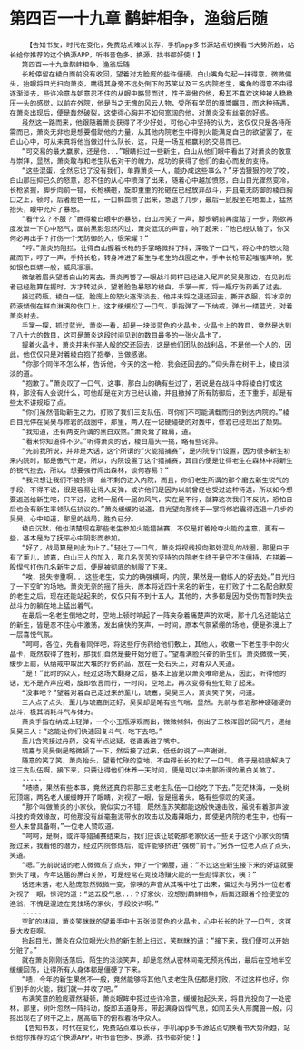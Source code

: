# 第四百一十九章 鹬蚌相争，渔翁后随
        【告知书友，时代在变化，免费站点难以长存，手机app多书源站点切换看书大势所趋，站长给你推荐的这个换源APP，听书音色多、换源、找书都好使！】
       第四百一十九章鹬蚌相争，渔翁后随
       长枪停留在棱白面前没有收回，望着对方脸庞的些许僵硬，白山嘴角勾起一抹得意，微微偏头，抬眼将目光扫向萧炎，瞧得其身旁不远处倒下的苏笑以及三名内院老生，嘴角的得意不由得逐渐淡去，些许冷意与妒意忍不住的从眼中略显而过，性子高傲的他，极其不喜欢这种被人稳稳压一头的感觉，以前在外院，他是当之无愧的风云人物，受所有学员的尊崇瞩目，而这种待遇，在萧炎出现后，便是轰然破裂，这使得心胸并不如何宽阔的他，对萧炎没有丝毫的好感。
       虽然这一路而来，他跟随着萧炎获得了不少好处，可他心中坚持的认为，这仅仅只是各持所需而已，萧炎无非也是想要借助他的力量，从其他内院老生中得到火能满足自己的欲望罢了，在白山心中，可从未真将他当做过什么队长，这，只是一场互相赢利的交易而已。
       “可交易的最大赢家，还是他...”眼睛扫过一些新生，白山从他们眼中看出了对萧炎的敬意与崇拜，显然，萧炎敢与和老生队伍对干的魄力，成功的获得了他们的由心而发的支持。
       “这些混蛋，全然忘记了没有我们，单靠萧炎一人，能办成这些事么？”牙齿狠狠的咬了咬，白山那压抑已久的怒意，忍不住的从心中喷薄了出来，随着心中越加愤怒，白山目光骤然变冷，长枪紧握，脚步向前一错，长枪横砸，旋即重重的抡砸在已经放弃战斗，并且毫无防御的棱白胸口之上，顿时，后者脸色一红，一口鲜血喷了出来，急退了几步，最后一屁股坐在地面上，猛然抬头，眼中充斥了暴怒。
       “看什么？不服？”瞧得棱白眼中的暴怒，白山冷笑了一声，脚步朝前再度踏了一步，刚欲再度发泄一下心中怒气，面前黑影忽然闪过，萧炎低沉的声音，响了起来：“他已经认输了，你又何必再出手？打伤一个无防御的人，很荣耀？”
       “哼。”萧炎的阻拦，让得白山握着长枪的手掌略微抖了抖，深吸了一口气，将心中的怒火隐藏而下，哼了一声，手持长枪，转身冲进了新生与老生的战圈之中，手中长枪带起嗤嗤声响，犹如银色巨蟒一般，威风凛凛。
       微皱着眉头望着白山的离去，萧炎再瞥了一眼战斗同样已经进入尾声的吴昊那边，在见到后者已经胜算在握时，方才转过头，望着脸色暴怒的棱白，手掌一挥，将一瓶疗伤药丢了过去。
       接过药瓶，棱白一怔，脸庞上的怒火逐渐淡去，他并未将之退还回去，撕开衣服，将冰凉的药液倾倒在鲜血淋漓的伤口上，这才缓缓松了一口气，手指弹了一下纳戒，弹出一缕蓝光，对着萧炎射去。
       手掌一探，抓过蓝光，萧炎一看，却是一块淡蓝色的火晶卡，火晶卡上的数目，竟然是达到了八十六的数目，这可是萧炎这段时间见到的数目最多的一张火晶卡了。
       握着火晶卡，萧炎并未作圣人般的交还回去，这是他们团队的战利品，不是他一个人的，因此，他仅仅只是对着棱白抱了抱拳，当做感谢。
       “你那个同伴不怎么样，告诉他，今天的这一枪，我会还回去的。”仰头靠在树干上，棱白淡淡的道。
       “抱歉了。”萧炎叹了一口气，这事，那白山的确有些过了，若说是在战斗中将棱白打成这样，那没有人会说什么，可他却是在对方已经认输，并且撤掉了所有防御后，还下重手，却是有些太不讲规矩了点。
       “你们虽然借助新生之力，打败了我们三支队伍，可你们不可能满载而归的到达内院的。”棱白目光停在吴昊与修岩的战圈中，那里，两人在一记硬碰硬的对轰中，修岩已经现出了颓势。
       “我知道，还有两支所谓的黑白双煞。”萧炎耸了耸肩，道。
       “看来你知道得不少。”听得萧炎的话，棱白眉头一挑，略有些诧异。
       “先前我所说，并非是大话，这个所谓的“火能猎捕赛”，是内院专门设置，因为很多新生初来内院时，都是傲气十足，所以，内院设置了这个猎捕赛，其目的便是让得老生在森林中将新生的锐气挫去，所以，想要强行闯出森林，谈何容易？”
       “我只想让我们不被抢得一丝不剩的进入内院，而且，你们老生所谓的那个磨去新生锐气的手段，不得不说，很是容易让得人反弹，或许他们是因为以前曾经也受过这种待遇，所以如今想要返送给新生吧，只不过，这种一届传一届的风气，实在是不行，就算这次我们不反抗，恐怕日后也会有新生率领队伍抗议的。”萧炎缓缓的说道，目光望向那终于一掌将修岩震得连退十几步的吴昊，心中知道，那里的战局，胜负已分。
       棱白沉默，他也清楚现在那些老生参加火能猎捕赛，不仅是打着抢夺火能的主意，更有一些，基本是为了抚平心中阴影而参加。
       “好了，战局算是到此为止了。”轻吐了一口气，萧炎将视线投向那处混乱的战圈，那里由于有了薰儿，琥嘉，白山三人的加入，那几名苦苦的坚持的内院老生终于是守不住僵持，在拼着一股悍气打伤几名新生之后，便是被彻底的制服了下来。
       “唉，损失惨重啊...这些老生，实力的确强横啊，内院，果然是一磨练人的好去处。”目光扫了一下空旷的场地，萧炎无奈的摇了摇头，原本将近四十来名的新生，在打败了十二名配合默契的老生之后，现在还能站起来的，仅仅只有不到十五人，其他的，大多都是因为受伤而暂时失去战斗力的躺在地上猛出着气。
       在最后一名老生倒地之时，空地上顿时响起了一阵夹杂着痛楚声的欢喝，那十几名还能站立的新生，皆是忍不住心中激荡，发出痛快的笑声，一时间，原本气氛紧绷的场地，便是弥漫上了一层喜悦气氛。
       “呵呵，各位，先看看同伴吧，将这些疗伤药给他们敷上，其他人，收缴一下老生手中的火晶卡，既然取得了胜利，那我们自然是要开始分赃了。”望着满脸兴奋的新生们，萧炎微微一笑，缓步上前，从纳戒中取出大堆的疗伤药品，放在一处石头上，对着众人笑道。
       “是！”此时的众人，经过这场大翻身之后，基本上皆是以萧炎唯命是从，因此，听得他的话，无不是齐声应喝，旋即依言而行，一时间，空地上，再次变得有些忙碌了起来。
       “没事吧？”望着对着自己走过来的薰儿，琥嘉，吴昊三人，萧炎笑了笑，问道。
       三人点了点头，薰儿与琥嘉倒还好，吴昊却是略有些气喘，显然，先前与修岩那种硬碰硬的战斗，极其消耗斗气与体力。
       萧炎手指在纳戒上轻弹，一个小玉瓶浮现而出，微微倾斜，倒出了三枚浑圆的回气丹，递给吴昊三人：“这能让你们快速回复斗气，吃下去吧。”
       薰儿含笑接过丹药，没有半点迟疑，径直丢进了嘴中。
       琥嘉与吴昊倒是略微顿了一下，然后接了过来，低低的说了一声谢谢。
       随意的笑了笑，萧炎抬头，望着忙碌的空地，不由得长长的松了一口气，终于是彻底解决了这三支队伍啊，接下来，只要让得他们休养一天时间，便是可以冲击那所谓的黑白关煞了。
       ......
       “啧啧，果然有些本事，竟然还真的将那三支老生队伍一口给吃了下去。”茫茫林海，一处树冠顶端，两名老人缓缓睁开了眼睛，对视了一眼，皆是摇着头，略有些惊叹的笑道。
       “那个叫做萧炎的小家伙，貌似实力不错，既然连苏笑都能这般快速击败，虽说有着那声波斗技的奇效缘故，可他那没有丝毫拖泥带水的攻击以及毒辣眼力，即使是内院的老生中，也有一些人未曾具备啊，”一位老人赞叹道。
       “呵呵，是啊，或许等猎捕赛结束后，我们应该让琥乾那老家伙送一些关于这个小家伙的情报过来，我看他的潜力，经过内院修炼后，或许能够挤进“强榜”前十。”另外一位老人点了点头，笑道。
       “嗯。”先前说话的老人微微点了点头，伸了一个懒腰，道：“不过这些新生接下来的好运就要到头了哦，今年这届的黑白关煞，可是经常在竞技场赚火能的一些彪悍家伙，咦？”
       话还未落，老人脸庞忽然微微一变，惊咦的声音从其嘴中吐了出来，偏过头与另外一位老者对视了一眼，惊诧的道：“这五股气息...？好家伙，没想到鹬蚌相争，后面还跟着个捡便宜的渔翁，不愧是混迹在竞技场的家伙，手段狡诈啊。”
       ......
       空旷的林间，萧炎笑眯眯的望着手中十五张淡蓝色的火晶卡，心中长长的吐了一口气，这可是大收获啊。
       抬起目光，萧炎在众位眼光火热的新生脸上扫过，笑眯眯的道：“接下来，我们便可以开始分赃了。”
       就在萧炎刚刚话落后，陌生的淡淡笑声，却是忽然从密林间毫无预兆传出，最后在空地半空缓缓回荡，让得所有人身体都是僵硬了下来。
       “啧，今年的新生果然不一般，竟然能够将其他八支老生队伍都是打败，不过这样也好，你们到手的火能，我们就一并收了吧。”
       布满笑意的脸庞骤然凝顿，萧炎眼眸中掠过些许冷意，缓缓抬起头来，将目光投向了一处密林，那里，树叶忽然一阵抖动，旋即五道身形，带起满身凶悍气息，如同五头人形魔兽一般，闪掠出现在了树干之上，居高临下的俯视着场中众人。
       【告知书友，时代在变化，免费站点难以长存，手机app多书源站点切换看书大势所趋，站长给你推荐的这个换源APP，听书音色多、换源、找书都好使！】